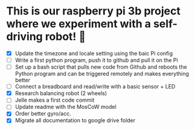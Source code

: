 # This is our raspberry pi 3b project where we experiment with a self-driving robot! 🤖

- [X] Update the timezone and locale setting using the baic Pi config
- [ ] Write a first python program, push it to github and pull it on the Pi
- [ ] Set up a bash script that pulls new code from Github and reboots the Python program and can be triggered remotely and makes everything better
- [ ] Connect a breadboard and read/write with a basic sensor + LED
- [X] Research balancing robot (2 wheels)
- [ ] Jelle makes a first code commit
- [ ] Update readme with the MosCoW model
- [X] Order better gyro/acc. 
- [X] Migrate all documentation to google drive folder